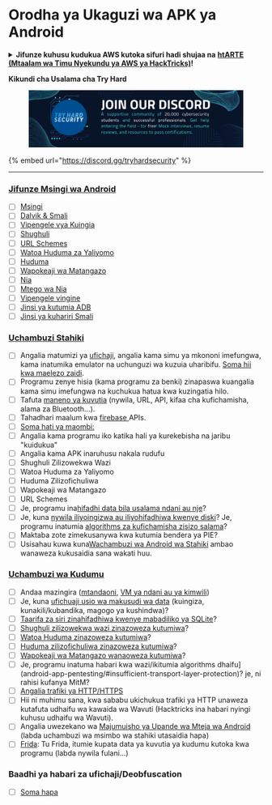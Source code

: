 # Orodha ya Ukaguzi wa APK ya Android

<details>

<summary><strong>Jifunze kuhusu kudukua AWS kutoka sifuri hadi shujaa na</strong> <a href="https://training.hacktricks.xyz/courses/arte"><strong>htARTE (Mtaalam wa Timu Nyekundu ya AWS ya HackTricks)</strong></a><strong>!</strong></summary>

* Je, unafanya kazi katika **kampuni ya usalama wa mtandao**? Unataka kuona **kampuni yako ikionyeshwa kwenye HackTricks**? au unataka kupata upatikanaji wa **toleo jipya zaidi la PEASS au kupakua HackTricks kwa PDF**? Angalia [**MIPANGO YA KUJIUNGA**](https://github.com/sponsors/carlospolop)!
* Gundua [**Familia ya PEASS**](https://opensea.io/collection/the-peass-family), mkusanyiko wetu wa [**NFTs**](https://opensea.io/collection/the-peass-family) ya kipekee
* Pata [**bidhaa rasmi za PEASS & HackTricks**](https://peass.creator-spring.com)
* **Jiunge na** [**💬**](https://emojipedia.org/speech-balloon/) [**Kikundi cha Discord**](https://discord.gg/hRep4RUj7f) au kikundi cha [**telegram**](https://t.me/peass) au **nifuata** kwenye **Twitter** 🐦[**@carlospolopm**](https://twitter.com/hacktricks_live)**.**
* **Shiriki mbinu zako za kudukua kwa kuwasilisha PRs kwa [repo ya hacktricks](https://github.com/carlospolop/hacktricks) na [repo ya hacktricks-cloud](https://github.com/carlospolop/hacktricks-cloud)**.

</details>

**Kikundi cha Usalama cha Try Hard**

<figure><img src="/.gitbook/assets/telegram-cloud-document-1-5159108904864449420.jpg" alt=""><figcaption></figcaption></figure>

{% embed url="https://discord.gg/tryhardsecurity" %}

***

### [Jifunze Msingi wa Android](android-app-pentesting/#2-android-application-fundamentals)

* [ ] [Msingi](android-app-pentesting/#fundamentals-review)
* [ ] [Dalvik & Smali](android-app-pentesting/#dalvik--smali)
* [ ] [Vipengele vya Kuingia](android-app-pentesting/#application-entry-points)
* [ ] [Shughuli](android-app-pentesting/#launcher-activity)
* [ ] [URL Schemes](android-app-pentesting/#url-schemes)
* [ ] [Watoa Huduma za Yaliyomo](android-app-pentesting/#services)
* [ ] [Huduma](android-app-pentesting/#services-1)
* [ ] [Wapokeaji wa Matangazo](android-app-pentesting/#broadcast-receivers)
* [ ] [Nia](android-app-pentesting/#intents)
* [ ] [Mtego wa Nia](android-app-pentesting/#intent-filter)
* [ ] [Vipengele vingine](android-app-pentesting/#other-app-components)
* [ ] [Jinsi ya kutumia ADB](android-app-pentesting/#adb-android-debug-bridge)
* [ ] [Jinsi ya kuhariri Smali](android-app-pentesting/#smali)

### [Uchambuzi Stahiki](android-app-pentesting/#static-analysis)

* [ ] Angalia matumizi ya [ufichaji](android-checklist.md#some-obfuscation-deobfuscation-information), angalia kama simu ya mkononi imefungwa, kama inatumika emulator na uchunguzi wa kuzuia uharibifu. [Soma hii kwa maelezo zaidi](android-app-pentesting/#other-checks).
* [ ] Programu zenye hisia (kama programu za benki) zinapaswa kuangalia kama simu imefungwa na kuchukua hatua kwa kuzingatia hilo.
* [ ] Tafuta [maneno ya kuvutia](android-app-pentesting/#looking-for-interesting-info) (nywila, URL, API, kifaa cha kufichamisha, alama za Bluetooth...).
* [ ] Tahadhari maalum kwa [firebase ](android-app-pentesting/#firebase)APIs.
* [ ] [Soma hati ya maombi:](android-app-pentesting/#basic-understanding-of-the-application-manifest-xml)
* [ ] Angalia kama programu iko katika hali ya kurekebisha na jaribu "kuidukua"
* [ ] Angalia kama APK inaruhusu nakala rudufu
* [ ] Shughuli Zilizowekwa Wazi
* [ ] Watoa Huduma za Yaliyomo
* [ ] Huduma Zilizofichuliwa
* [ ] Wapokeaji wa Matangazo
* [ ] URL Schemes
* [ ] Je, programu ina[hifadhi data bila usalama ndani au nje](android-app-pentesting/#insecure-data-storage)?
* [ ] Je, kuna [nywila iliyoingizwa au iliyohifadhiwa kwenye diski](android-app-pentesting/#poorkeymanagementprocesses)? Je, programu inatumia [algorithms za kufichamisha zisizo salama](android-app-pentesting/#useofinsecureandordeprecatedalgorithms)?
* [ ] Maktaba zote zimekusanywa kwa kutumia bendera ya PIE?
* [ ] Usisahau kuwa kuna[Wachambuzi wa Android wa Stahiki](android-app-pentesting/#automatic-analysis) ambao wanaweza kukusaidia sana wakati huu.

### [Uchambuzi wa Kudumu](android-app-pentesting/#dynamic-analysis)

* [ ] Andaa mazingira ([mtandaoni](android-app-pentesting/#online-dynamic-analysis), [VM ya ndani au ya kimwili](android-app-pentesting/#local-dynamic-analysis))
* [ ] Je, kuna [ufichuaji usio wa makusudi wa data](android-app-pentesting/#unintended-data-leakage) (kuingiza, kunakili/kubandika, magogo ya kushindwa)?
* [ ] [Taarifa za siri zinahifadhiwa kwenye mabadiliko ya SQLite](android-app-pentesting/#sqlite-dbs)?
* [ ] [Shughuli zilizowekwa wazi zinazoweza kutumiwa](android-app-pentesting/#exploiting-exported-activities-authorisation-bypass)?
* [ ] [Watoa Huduma zinazoweza kutumiwa](android-app-pentesting/#exploiting-content-providers-accessing-and-manipulating-sensitive-information)?
* [ ] [Huduma zilizofichuliwa zinazoweza kutumiwa](android-app-pentesting/#exploiting-services)?
* [ ] [Wapokeaji wa Matangazo wanaoweza kutumiwa](android-app-pentesting/#exploiting-broadcast-receivers)?
* [ ] Je, programu inatuma habari kwa wazi/ikitumia algorithms dhaifu](android-app-pentesting/#insufficient-transport-layer-protection)? je, ni rahisi kufanya MitM?
* [ ] [Angalia trafiki ya HTTP/HTTPS](android-app-pentesting/#inspecting-http-traffic)
* [ ] Hii ni muhimu sana, kwa sababu ukichukua trafiki ya HTTP unaweza kutafuta udhaifu wa kawaida wa Wavuti (Hacktricks ina habari nyingi kuhusu udhaifu wa Wavuti).
* [ ] Angalia uwezekano wa [Majumuisho ya Upande wa Mteja wa Android](android-app-pentesting/#android-client-side-injections-and-others) (labda uchambuzi wa msimbo wa stahiki utasaidia hapa)
* [ ] [Frida](android-app-pentesting/#frida): Tu Frida, itumie kupata data ya kuvutia ya kudumu kutoka kwa programu (labda nywila fulani...)

### Baadhi ya habari za ufichaji/Deobfuscation

* [ ] [Soma hapa](android-app-pentesting/#obfuscating-deobfuscating-code)

